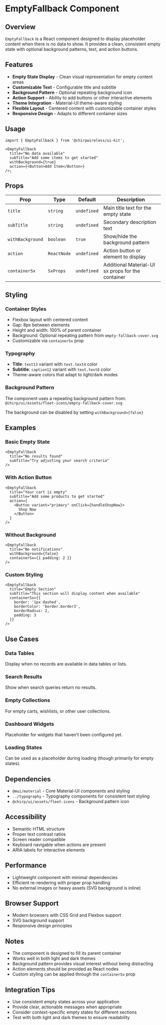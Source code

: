 # EmptyFallback Component

## Overview

`EmptyFallback` is a React component designed to display placeholder content when there is no data to show. It provides a clean, consistent empty state with optional background patterns, text, and action buttons.

## Features

- **Empty State Display** - Clean visual representation for empty content areas
- **Customizable Text** - Configurable title and subtitle
- **Background Pattern** - Optional repeating background icon
- **Action Support** - Ability to add buttons or other interactive elements
- **Theme Integration** - Material-UI theme-aware styling
- **Flexible Layout** - Centered content with customizable container styles
- **Responsive Design** - Adapts to different container sizes

## Usage

```tsx
import { EmptyFallback } from '@chirpwireless/ui-kit';

<EmptyFallback
  title="No data available"
  subTitle="Add some items to get started"
  withBackground={true}
  action={<Button>Add Item</Button>}
/>;
```

## Props

| Prop | Type | Default | Description |
|------|------|---------|-------------|
| `title` | `string` | `undefined` | Main title text for the empty state |
| `subTitle` | `string` | `undefined` | Secondary description text |
| `withBackground` | `boolean` | `true` | Show/hide the background pattern |
| `action` | `ReactNode` | `undefined` | Action button or element to display |
| `containerSx` | `SxProps` | `undefined` | Additional Material-UI sx props for the container |

## Styling

### Container Styles
- Flexbox layout with centered content
- Gap: 8px between elements
- Height and width: 100% of parent container
- Background: Optional repeating pattern from `empty-fallback-cover.svg`
- Customizable via `containerSx` prop

### Typography
- **Title**: `text13` variant with `text.text4` color
- **Subtitle**: `caption12` variant with `text.text8` color
- Theme-aware colors that adapt to light/dark modes

### Background Pattern
The component uses a repeating background pattern from:
`@chirp/ui/assets/fleet-icons/empty-fallback-cover.svg`

The background can be disabled by setting `withBackground={false}`

## Examples

### Basic Empty State
```tsx
<EmptyFallback
  title="No results found"
  subTitle="Try adjusting your search criteria"
/>
```

### With Action Button
```tsx
<EmptyFallback
  title="Your cart is empty"
  subTitle="Add some products to get started"
  action={
    <Button variant="primary" onClick={handleShopNow}>
      Shop Now
    </Button>
  }
/>
```

### Without Background
```tsx
<EmptyFallback
  title="No notifications"
  withBackground={false}
  containerSx={{ padding: 2 }}
/>
```

### Custom Styling
```tsx
<EmptyFallback
  title="Empty Section"
  subTitle="This section will display content when available"
  containerSx={{
    border: '1px dashed',
    borderColor: 'border.border3',
    borderRadius: 2,
    padding: 3
  }}
/>
```

## Use Cases

### Data Tables
Display when no records are available in data tables or lists.

### Search Results
Show when search queries return no results.

### Empty Collections
For empty carts, wishlists, or other user collections.

### Dashboard Widgets
Placeholder for widgets that haven't been configured yet.

### Loading States
Can be used as a placeholder during loading (though primarily for empty states).

## Dependencies

- `@mui/material` - Core Material-UI components and styling
- `../typography` - Typography components for consistent text styling
- `@chirp/ui/assets/fleet-icons` - Background pattern icon

## Accessibility

- Semantic HTML structure
- Proper text contrast ratios
- Screen reader compatible
- Keyboard navigable when actions are present
- ARIA labels for interactive elements

## Performance

- Lightweight component with minimal dependencies
- Efficient re-rendering with proper prop handling
- No external images or heavy assets (SVG background is inline)

## Browser Support

- Modern browsers with CSS Grid and Flexbox support
- SVG background support
- Responsive design principles

## Notes

- The component is designed to fill its parent container
- Works well in both light and dark themes
- Background pattern provides visual interest without being distracting
- Action elements should be provided as React nodes
- Custom styling can be applied through the `containerSx` prop

## Integration Tips

- Use consistent empty states across your application
- Provide clear, actionable messages when appropriate
- Consider context-specific empty states for different sections
- Test with both light and dark themes to ensure readability
